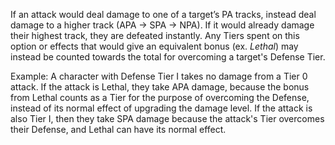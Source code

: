 If an attack would deal damage to one of a target’s PA tracks, instead deal damage to a higher track (APA → SPA → NPA). If it would already damage their highest track, they are defeated instantly.
Any Tiers spent on this option or effects that would give an equivalent bonus (ex. *Lethal*) may instead be counted towards the total for overcoming a target's Defense Tier. 

Example: 
A character with Defense Tier I takes no damage from a Tier 0 attack.
If the attack is Lethal, they take APA damage, because the bonus from Lethal counts as a Tier for the purpose of overcoming the Defense, instead of its normal effect of upgrading the damage level.
If the attack is also Tier I, then they take SPA damage because the attack's Tier overcomes their Defense, and Lethal can have its normal effect.